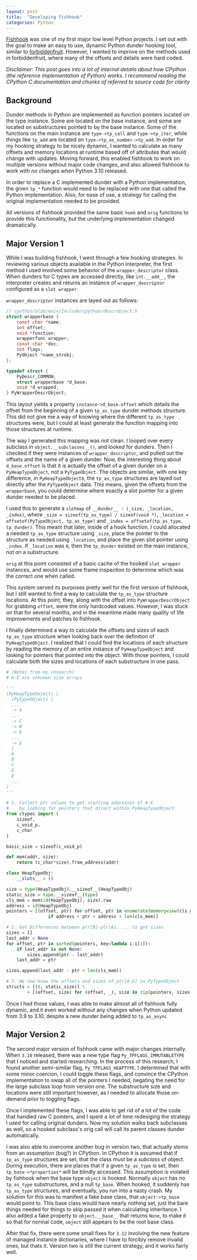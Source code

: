 ```yaml
---
layout: post
title:  "Developing fishhook"
categories: Python
---
```


[Fishhook](https://pypi.org/project/fishhook/) was one of my first major low level Python projects. 
I set out with the goal to make an easy to use, dynamic Python dunder hooking tool, similar to [forbiddenfruit](https://pypi.org/project/forbiddenfruit/). However, I wanted to improve on the methods used in forbiddenfruit, where many of the offsets and details were hard coded. 

*Disclaimer: This post goes into a lot of internal details about how CPython (the reference implementation of Python) works. I recommend reading the CPython C documentation and chunks of referred to source code for clarity*

## Background

Dunder methods in Python are implemented as function pointers located on the type instance. Some are located on the base instance, and some are located on substructures pointed to by the base instance. Some of the functions on the main instance are `type->tp_call` and `type->tp_iter`, while things like `tp_add` are located on `type->tp_as_number->tp_add`. In order for my hooking strategy to be nicely dynamic, I wanted to calculate as many offsets and memory locations at runtime based off of attributes that would change with updates. Moving forward, this enabled fishhook to work on multiple versions without major code changes, and also allowed fishhook to work with *no* changes when Python 3.10 released.

In order to replace a C implemented dunder with a Python implementation, the given `tp_*` function would need to be replaced with one that called the Python implementation. Also, for ease of use, a strategy for calling the original implementation needed to be provided.

All versions of fishhook provided the same basic `hook` and `orig` functions to provide this functionality, but the underlying implementation changed dramatically.

## Major Version 1

While I was building fishhook, I went through a few hooking strategies. In reviewing various objects available in the Python interpreter, the first method I used involved some behavior of the `wrapper_descriptor` class. When dunders for C types are accessed directly, like `int.__add__`, the interpreter creates and returns an instance of `wrapper_descriptor` configured as a `slot wrapper`.

`wrapper_descriptor` instances are layed out as follows:
```c
// cpython/blob/main/Include/cpython/descrobject.h
struct wrapperbase {
    const char *name;
    int offset;
    void *function;
    wrapperfunc wrapper;
    const char *doc;
    int flags;
    PyObject *name_strobj;
};

typedef struct {
    PyDescr_COMMON;
    struct wrapperbase *d_base;
    void *d_wrapped;
} PyWrapperDescrObject;
```

This layout yields a property `instance->d_base.offset` which details the offset from the beginning of a given `tp_as_type` dunder methods structure. This did not give me a way of knowing where the different `tp_as_type` structures were, but I could at least generate the function mapping into those structures at runtime.

The way I generated this mapping was not clean. I looped over every subclass in `object.__subclasses__()`, and looked for dunders. Then I checked if they were instances of `wrapper_descriptor`, and pulled out the offsets and the name of a given dunder. Now, the interesting thing about `d_base.offset` is that it is actually the offset of a given dunder on a `PyHeapTypeObject`, not a `PyTypeObject`. The objects are similar, with one key difference, in `PyHeapTypeObject`s, the `tp_as_type` structures are layed out directly after the `PyTypeObject` data. This means, given the offsets from the `wrapperbase`, you could determine where exactly a slot pointer for a given dunder needed to be placed.

I used this to generate a `slotmap` of `__dunder__ : (_size, _location, _index)`, where `_size = sizeof(tp_as_type) / sizeof(void *)`, `_location = offsetof(PyTypeObject, tp_as_type)` and `_index = offsetof(tp_as_type, tp_dunder)`. This meant that later, inside of a hook function, I could allocated a needed `tp_as_type` structure using `_size`, place the pointer to the structure as needed using `_location`, and place the given slot pointer using `_index`. If `_location` was `0`, then the `tp_dunder` existed on the main instance, not on a substructure.

`orig` at this point consisted of a basic cache of the hooked `slot wrapper` instances, and would use some frame inspection to determine which was the correct one when called.

This system served its purposes pretty well for the first version of fishhook, but I still wanted to find a way to calculate the `tp_as_type` structure locations. At this point, they, along with the offset into `PyWrapperDescrObject` for grabbing `offset`, were the only hardcoded values. However, I was stuck on that for several months, and in the meantime made many quality of life improvements and patches to fishhook.

I finally determined a way to calculate the offsets and sizes of each `tp_as_type` structure when looking back over the definition of `PyHeapTypeObject`. I realized that I could find the locations of each structure by reading the memory of an entire instance of `PyHeapTypeObject` and looking for pointers that pointed into the object. With those pointers, I could calculate both the sizes and locations of each substructure in one pass. 

```py
# (Notes from my research)
# A-E are unknown size arrays

'''
(PyHeapTypeObject) [
  (PyTypeObject) [
  ...
  -> A
  ...
  -> C
  -> B
  -> D
  ...
  -> E
  ]
  A
  B
  C
  D
  E
  ...
]
'''

# 1. Collect ptr values to get starting addresses of A-E
#    by looking for pointers that direct within PyHeapTypeObject
from ctypes import (
    sizeof,
    c_void_p,
    c_char
)

basic_size = sizeof(c_void_p)

def mem(addr, size):
    return (c_char*size).from_address(addr)

class HeapTypeObj:
    __slots__ = ()

size = type(HeapTypeObj).__sizeof__(HeapTypeObj)
static_size = type.__sizeof__(type)
cls_mem = mem(id(HeapTypeObj), size).raw
address = id(HeapTypeObj)
pointers = [(offset, ptr) for offset, ptr in enumerate(memoryview(cls_mem).cast('l'))
                if address < ptr < address + len(cls_mem)]

# 2. Get Differences between ptr[B]-ptr[A], ... to get sizes
sizes = []
last_addr = None
for offset, ptr in sorted(pointers, key=lambda i:i[1]):
    if last_addr is not None:
        sizes.append(ptr - last_addr)
    last_addr = ptr

sizes.append(last_addr - ptr + len(cls_mem))

# 3. We now know the offsets and sizes of ptr[A-E] in PyTypeObject
structs = [(0, static_size)] \
        + [(offset, size) for (offset, _), size in zip(pointers, sizes)]
```

Once I had those values, I was able to make almost all of fishhook fully dynamic, and it even worked without any changes when Python updated from 3.9 to 3.10, despite a new dunder being added to `tp_as_async`

## Major Version 2

The second major version of fishhook came with major changes internally. When `3.10` released, there was a new type flag `Py_TPFLAGS_IMMUTABLETYPE` that I noticed and started researching. In the process of this research, I found another semi-similar flag, `Py_TPFLAGS_HEAPTYPE`. I determined that with some minor coercion, I could toggle these flags, and convince the CPython implementation to swap all of the pointers I needed, negating the need for the large subclass loop from version one. The substructure size and locations were still important however, as I needed to allocate those on-demand prior to toggling flags.

Once I implemented these flags, I was able to get rid of a lot of the code that handled raw C pointers, and I spent a lot of time redesiging the strategy I used for calling original dunders. Now my solution walks back subclasses as well, so a hooked subclass's orig call will call its parent classes dunder automatically.

I was also able to overcome another bug in version two, that actually stems from an assumption (bug?) in CPython. In CPython it is assumed that if `tp_as_type` structures are set, that the class must be a *subclass* of object. During execution, there are places that if a given `tp_as_type` is set, then `tp_base->*properties*` will be blindly accessed. This assumption is violated by fishhook when the base type `object` is hooked. Normally `object` has no `tp_as_type` substructures, and a null `tp_base`. When hooked, it suddenly has `tp_as_type` structures, and eventually, you run into a nasty crash. My solution for this was to manifest a fake base class, that `object->tp_base` would point to. This base class would have nearly nothing set, just the bare things needed for things to skip passed it when calculating inheritance. I also added a fake property to `object.__base__` that returns `None`, to make it so that for normal code, `object` still appears to be the root base class.

After that fix, there were some small fixes for `3.12` involving the new feature of managed instance dictionaries, where I have to forcibly remove invalid ones, but thats it. Version two is still the current strategy, and it works fairly well.